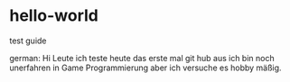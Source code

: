 # hello-world
test guide

german:
Hi Leute ich teste heute das erste mal git hub aus ich bin noch unerfahren in
Game Programmierung aber ich versuche es hobby mäßig.
